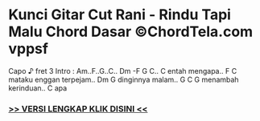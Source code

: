 
 # Kunci Gitar Cut Rani - Rindu Tapi Malu Chord Dasar ©ChordTela.com vppsf


Capo ♪ fret 3 Intro : Am..F..G..C.. Dm -F G C.. C entah mengapa.. F C mataku enggan terpejam.. Dm G dinginnya malam.. G C G menambah kerinduan.. C apa

###  <a href="https://shortlighzx.web.app?sq=Kunci Gitar Cut Rani - Rindu Tapi Malu Chord Dasar ©ChordTela.com"> >> VERSI LENGKAP KLIK DISINI << </a>
